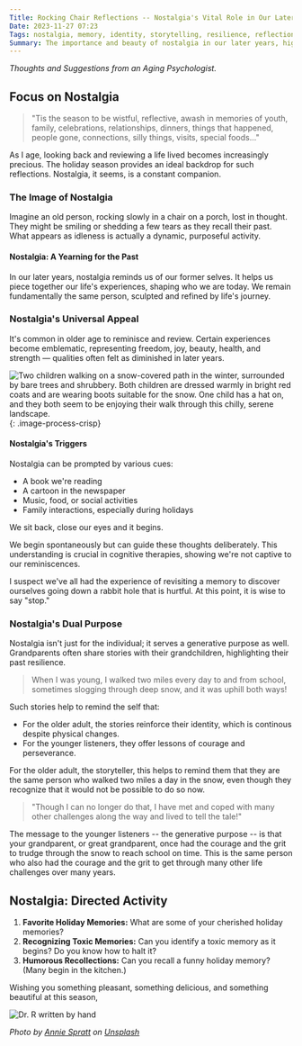 ```yaml
---
Title: Rocking Chair Reflections -- Nostalgia's Vital Role in Our Later Years
Date: 2023-11-27 07:23
Tags: nostalgia, memory, identity, storytelling, resilience, reflection, self-awareness
Summary: The importance and beauty of nostalgia in our later years, highlighting its role in shaping identity and sharing wisdom across generations
---
```


_Thoughts and Suggestions from an Aging Psychologist._

## Focus on Nostalgia

> "Tis the season to be wistful, reflective, awash in memories of youth, family, celebrations, relationships, dinners, things that happened, people gone, connections, silly things, visits, special foods..."

As I age, looking back and reviewing a life lived becomes increasingly precious. The holiday season provides an ideal backdrop for such reflections. Nostalgia, it seems, is a constant companion.

### The Image of Nostalgia

Imagine an old person, rocking slowly in a chair on a porch, lost in thought. They might be smiling or shedding a few tears as they recall their past. What appears as idleness is actually a dynamic, purposeful activity.

#### Nostalgia: A Yearning for the Past

In our later years, nostalgia reminds us of our former selves. It helps us piece together our life's experiences, shaping who we are today. We remain fundamentally the same person, sculpted and refined by life's journey.

### Nostalgia's Universal Appeal

It's common in older age to reminisce and review. Certain experiences become emblematic, representing freedom, joy, beauty, health, and strength — qualities often felt as diminished in later years.

![Two children walking on a snow-covered path in the winter, surrounded by bare trees and shrubbery. Both children are dressed warmly in bright red coats and are wearing boots suitable for the snow. One child has a hat on, and they both seem to be enjoying their walk through this chilly, serene landscape.]({static}/images/annie-spratt-290ur3i59H0-unsplash.jpg){: .image-process-crisp}

#### Nostalgia's Triggers

Nostalgia can be prompted by various cues:

- A book we're reading
- A cartoon in the newspaper
- Music, food, or social activities
- Family interactions, especially during holidays

We sit back, close our eyes and it begins.

We begin spontaneously but can guide these thoughts deliberately. This understanding is crucial in cognitive therapies, showing we're not captive to our reminiscences.

I suspect we've all had the experience of revisiting a memory to discover ourselves going down a rabbit hole that is hurtful. At this point, it is wise to say "stop."

### Nostalgia's Dual Purpose

Nostalgia isn't just for the individual; it serves a generative purpose as well. Grandparents often share stories with their grandchildren, highlighting their past resilience.

> When I was young, I walked two miles every day to and from school, sometimes slogging through deep snow, and it was uphill both ways!

Such stories help to remind the self that:

- For the older adult, the stories reinforce their identity, which is continous despite physical changes.
- For the younger listeners, they offer lessons of courage and perseverance.

For the older adult, the storyteller, this helps to remind them that they are the same person who walked two miles a day in the snow, even though they recognize that it would not be possible to do so now.

> "Though I can no longer do that, I have met and coped with many other challenges along the way and lived to tell the tale!"

The message to the younger listeners -- the generative purpose -- is that your grandparent, or great grandparent, once had the courage and the grit to trudge through the snow to reach school on time. This is the same person who also had the courage and the grit to get through many other life challenges over many years.

## Nostalgia: Directed Activity

1. **Favorite Holiday Memories:** What are some of your cherished holiday memories?
2. **Recognizing Toxic Memories:** Can you identify a toxic memory as it begins? Do you know how to halt it?
3. **Humorous Recollections:** Can you recall a funny holiday memory? (Many begin in the kitchen.)

Wishing you something pleasant, something delicious, and something beautiful at this season,

![Dr. R written by hand]({static}/images/dr_r_sm.png)

_Photo by [Annie Spratt](https://unsplash.com/@anniespratt?utm_content=creditCopyText&utm_medium=referral&utm_source=unsplash) on [Unsplash](https://unsplash.com/photos/two-children-walking-near-bushes-during-winter-290ur3i59H0?utm_content=creditCopyText&utm_medium=referral&utm_source=unsplash)_
